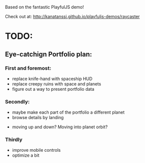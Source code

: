 Based on the fantastic PlayfulJS demo!

Check out at:
http://kanatanssi.github.io/playfuljs-demos/raycaster

# TODO:
## Eye-catchign Portfolio plan:
### First and foremost:
- replace knife-hand with spaceship HUD
- replace creepy ruins with space and planets
- figure out a way to present portfolio data

### Secondly:
- maybe make each part of the portfolio a different planet
- browse details by landing
* moving up and down? Moving into planet orbit?

### Thirdly
- improve mobile controls
- optimize a bit

